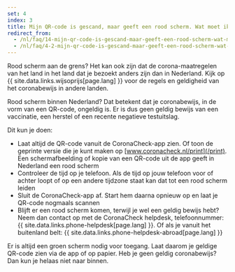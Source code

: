 ```yaml
---
set: 4
index: 3
title: Mijn QR-code is gescand, maar geeft een rood scherm. Wat moet ik doen?
redirect_from: 
  - /nl/faq/14-mijn-qr-code-is-gescand-maar-geeft-een-rood-scherm-wat-moet-ik-doen
  - /nl/faq/4-2-mijn-qr-code-is-gescand-maar-geeft-een-rood-scherm-wat-moet-ik-doen
---
```

Rood scherm aan de grens? Het kan ook zijn dat de corona-maatregelen van het land in het land dat je bezoekt anders zijn dan in Nederland. Kijk op {{ site.data.links.wijsoprijs[page.lang] }} voor de regels en geldigheid van het coronabewijs in andere landen.

Rood scherm binnen Nederland? Dat betekent dat je coronabewijs, in de vorm van een QR-code, ongeldig is. Er is dus geen geldig bewijs van een vaccinatie, een herstel of een recente negatieve testuitslag. 

Dit kun je doen:

- Laat altijd de QR-code vanuit de CoronaCheck-app zien. Of toon de geprinte versie die je kunt maken op [www.coronacheck.nl/print](/print). Een schermafbeelding of kopie van een QR-code uit de app geeft in Nederland een rood scherm
- Controleer de tijd op je telefoon. Als de tijd op jouw telefoon voor of achter loopt of op een andere tijdzone staat kan dat tot een rood scherm leiden
- Sluit de CoronaCheck-app af. Start hem daarna opnieuw op en laat je QR-code nogmaals scannen
- Blijft er een rood scherm komen, terwijl je wel een geldig bewijs hebt? Neem dan contact op met de CoronaCheck helpdesk, telefoonnummer: 
{{ site.data.links.phone-helpdesk[page.lang] }}. Of als je vanuit het buitenland belt: {{ site.data.links.phone-helpdesk-abroad[page.lang] }}

Er is altijd een groen scherm nodig voor toegang. Laat daarom je geldige QR-code zien via de app of op papier. Heb je geen geldig coronabewijs? Dan kun je helaas niet naar binnen. 
